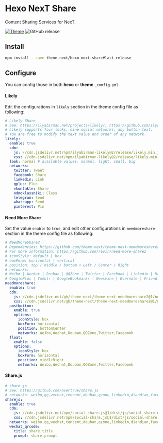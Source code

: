 # Hexo NexT Share
Content Sharing Services for NexT.

[![Theme](https://img.shields.io/badge/NexT-v7.3.0+-blue.svg)](https://theme-next.org)
![GitHub release](https://img.shields.io/github/release/theme-next/hexo-next-share.svg)

## Install
```bash
npm install --save theme-next/hexo-next-share#last-release
```

## Configure
You can config those in both **hexo** or **theme** `_config.yml`.

#### Likely 

Edit the configurations in `likely` section in the theme config file as following:

```yml next/_config.yml
# Likely Share
# See: https://ilyabirman.net/projects/likely/, https://github.com/ilyabirman/Likely
# Likely supports four looks, nine social networks, any button text.
# You are free to modify the text value and order of any network.
likely:
  enable: true
  cdn:
    js: //cdn.jsdelivr.net/npm/ilyabirman-likely@2/release/likely.min.js
    css: //cdn.jsdelivr.net/npm/ilyabirman-likely@2/release/likely.min.css
  look: normal # available values: normal, light, small, big
  networks:
    twitter: Tweet
    facebook: Share
    linkedin: Link
    gplus: Plus
    vkontakte: Share
    odnoklassniki: Class
    telegram: Send
    whatsapp: Send
    pinterest: Pin
```

#### Need More Share

Set the value `enable` to `true`, and edit other configurations in `needmoreshare` section in the theme config file as following:
```yml next/_config.yml
# NeedMoreShare2
# Dependencies: https://github.com/theme-next/theme-next-needmoreshare2
# For more information: https://github.com/revir/need-more-share2
# iconStyle: default | box
# boxForm: horizontal | vertical
# position: top / middle / bottom + Left / Center / Right
# networks:
# Weibo | Wechat | Douban | QQZone | Twitter | Facebook | Linkedin | Mailto | Reddit | Delicious | StumbleUpon | Pinterest
# GooglePlus | Tumblr | GoogleBookmarks | Newsvine | Evernote | Friendfeed | Vkontakte | Odnoklassniki | Mailru
needmoreshare:
  enable: true
  cdn:
    js: //cdn.jsdelivr.net/gh/theme-next/theme-next-needmoreshare2@1/needsharebutton.min.js
    css: //cdn.jsdelivr.net/gh/theme-next/theme-next-needmoreshare2@1/needsharebutton.min.css
  postbottom:
    enable: true
    options:
      iconStyle: box
      boxForm: horizontal
      position: bottomCenter
      networks: Weibo,Wechat,Douban,QQZone,Twitter,Facebook
  float:
    enable: false
    options:
      iconStyle: box
      boxForm: horizontal
      position: middleRight
      networks: Weibo,Wechat,Douban,QQZone,Twitter,Facebook
```

#### Share.js

```yml next/_config.yml
# share.js
# See: https://github.com/overtrue/share.js
# networks: weibo,qq,wechat,tencent,douban,qzone,linkedin,diandian,facebook,twitter,google
sharejs:
  enable: true
  cdn:
    js: //cdn.jsdelivr.net/npm/social-share.js@1/dist/js/social-share.min.js
    css: //cdn.jsdelivr.net/npm/social-share.js@1/dist/js/social-share.min.css
  networks: weibo,qq,wechat,tencent,douban,qzone,linkedin,diandian,facebook,twitter,google
  wechat_qrcode:
    title: share.title
    prompt: share.prompt
```
